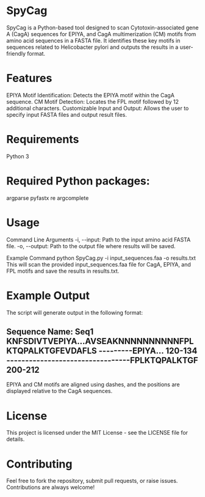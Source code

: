 # SpyCag
SpyCag is a Python-based tool designed to scan Cytotoxin-associated gene A (CagA) sequences for EPIYA, and CagA multimerization (CM) motifs from amino acid sequences in a FASTA file. It identifies these key motifs in sequences related to Helicobacter pylori and outputs the results in a user-friendly format.
# Features

EPIYA Motif Identification: Detects the EPIYA motif within the CagA sequence.
CM Motif Detection: Locates the FPL motif followed by 12 additional characters.
Customizable Input and Output: Allows the user to specify input FASTA files and output result files.

# Requirements
Python 3

# Required Python packages:
argparse
pyfastx
re
argcomplete

# Usage
Command Line Arguments
-i, --input: Path to the input amino acid FASTA file.
-o, --output: Path to the output file where results will be saved.

Example Command
python SpyCag.py -i input_sequences.faa -o results.txt
This will scan the provided input_sequences.faa file for CagA, EPIYA, and FPL motifs and save the results in results.txt.


# Example Output
The script will generate output in the following format:

Sequence Name: Seq1
KNFSDIVTVEPIYA...AVSEAKNNNNNNNNNNFPLKTQPALKTGFEVDAFLS
---------EPIYA...   120-134
---------------------------------FPLKTQPALKTGF 200-212
--------------------------------------------------

EPIYA and CM motifs are aligned using dashes, and the positions are displayed relative to the CagA sequences.

# License
This project is licensed under the MIT License - see the LICENSE file for details.

# Contributing
Feel free to fork the repository, submit pull requests, or raise issues. Contributions are always welcome!
